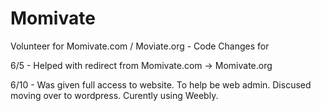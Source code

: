 # Momivate
Volunteer for Momivate.com / Moviate.org - Code Changes for

6/5 - Helped with redirect from Momivate.com -> Momivate.org 

6/10 - Was given full access to website. To help be web admin.  Discused moving over to wordpress. Curently using Weebly.

